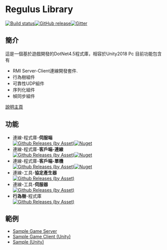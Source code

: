 # Regulus Library

[![Build status](https://ci.appveyor.com/api/projects/status/2wtsf61u87qg62cc?svg=true)](https://ci.appveyor.com/project/jiowchern/regulus)[![GitHub release](https://img.shields.io/github/release/jiowchern/regulus.svg?style=flat-square)](https://github.com/jiowchern/Regulus/releases)[![Gitter](https://badges.gitter.im/JoinChat.svg)](https://gitter.im/Regulus-Library)  


## 簡介
這是一個基於遊戲開發的DotNet4.5程式庫，相容於Unity2018 Pc 目前功能包含有   
* RMI Server-Client連線開發套件.
* 行為樹組件
* 可靠性UDP組件
* 序列化組件
* 幀同步組件

[說明主頁](http://jiowchern.github.io/Regulus/)


## 功能
+ 連線-程式庫-**伺服端**  
[![Github Releases (by Asset)](https://img.shields.io/github/downloads/jiowchern/regulus/latest/Server.zip.svg)](https://github.com/jiowchern/Regulus/releases/latest)[![Nuget](https://img.shields.io/nuget/v/RegulusRemotingServer.svg?style=plastic)](https://www.nuget.org/packages/RegulusRemotingServer)
+ 連線-程式庫-**客戶端-連線**  
[![Github Releases (by Asset)](https://img.shields.io/github/downloads/jiowchern/regulus/latest/Client.zip.svg)](https://github.com/jiowchern/Regulus/releases/latest)[![Nuget](https://img.shields.io/nuget/v/RegulusRemotingClient.svg?style=plastic)](https://www.nuget.org/packages/RegulusRemotingClient)
+ 連線-程式庫-**客戶端-單機**  
[![Github Releases (by Asset)](https://img.shields.io/github/downloads/jiowchern/regulus/latest/Client.zip.svg)](https://github.com/jiowchern/Regulus/releases/latest)[![Nuget](https://img.shields.io/nuget/v/RegulusStandalone.svg?style=plastic)](https://www.nuget.org/packages/RegulusStandalone)
+ 連線-工具-**協定產生器**  
[![Github Releases (by Asset)](https://img.shields.io/github/downloads/jiowchern/regulus/latest/Tool.zip.svg)](https://github.com/jiowchern/Regulus/releases/latest)
+ 連線-工具-**伺服器**  
[![Github Releases (by Asset)](https://img.shields.io/github/downloads/jiowchern/regulus/latest/Tool.zip.svg)](https://github.com/jiowchern/Regulus/releases/latest)
+  **行為樹**-程式庫   
[![Github Releases (by Asset)](https://img.shields.io/github/downloads/jiowchern/regulus/latest/BehaviourTree.zip.svg)](https://github.com/jiowchern/Regulus/releases/latest)
## 範例  
+ [Sample Game Server](https://github.com/jiowchern/ItIsNotAGame1-Backend) 
+ [Sample Game Client (Unity)](https://github.com/jiowchern/ItIsNotAGame-FrontEnd)  
+ [Sample (Unity)](https://github.com/jiowchern/UnityRemotingSample)  
